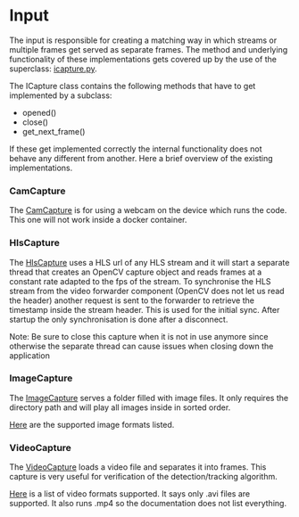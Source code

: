 # Input

The input is responsible for creating a matching way in which streams or multiple frames get served as separate frames.
The method and underlying functionality of these implementations gets covered up by the use of the superclass: [icapture.py](icapture.py).

The ICapture class contains the following methods that have to get implemented by a subclass:
  - opened()
  - close()
  - get_next_frame()

If these get implemented correctly the internal functionality does not behave any different from another.
Here a brief overview of the existing implementations.

### CamCapture
The [CamCapture](cam_capture.py) is for using a webcam on the device which runs the code.
This one will not work inside a docker container.

### HlsCapture
The [HlsCapture](hls_capture.py) uses a HLS url of any HLS stream and it will start a separate thread that creates an OpenCV capture object 
and reads frames at a constant rate adapted to the fps of the stream.
To synchronise the HLS stream from the video forwarder component (OpenCV does not let us read the header) another request 
is sent to the forwarder to retrieve the timestamp inside the stream header. This is used for the initial sync. 
After startup the only synchronisation is done after a disconnect.

Note: Be sure to close this capture when it is not in use anymore since otherwise the separate thread can cause issues when 
closing down the application

### ImageCapture
The [ImageCapture](image_capture.py) serves a folder filled with image files.
It only requires the directory path and will play all images inside in sorted order.

[Here](https://docs.opencv.org/2.4/modules/highgui/doc/reading_and_writing_images_and_video.html?highlight=imread#imwrite) are the supported image formats listed.

### VideoCapture
The [VideoCapture](video_capture.py) loads a video file and separates it into frames.
This capture is very useful for verification of the detection/tracking algorithm.

[Here](https://docs.opencv.org/2.4/modules/highgui/doc/reading_and_writing_images_and_video.html?highlight=imread#videocapture-videocapture) is a list of video formats supported.
It says only .avi files are supported. It also runs .mp4 so the documentation does not list everything.
